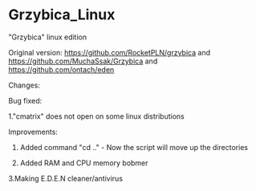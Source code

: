 # Grzybica_Linux
"Grzybica" linux edition

Original version: https://github.com/RocketPLN/grzybica
             and  https://github.com/MuchaSsak/Grzybica
             and  https://github.com/ontach/eden

Changes:

Bug fixed:

  1."cmatrix" does not open on some linux distributions

Improvements:
1. Added command "cd .." - Now the script will move up the directories

2. Added RAM and CPU memory bobmer

3.Making E.D.E.N cleaner/antivirus


